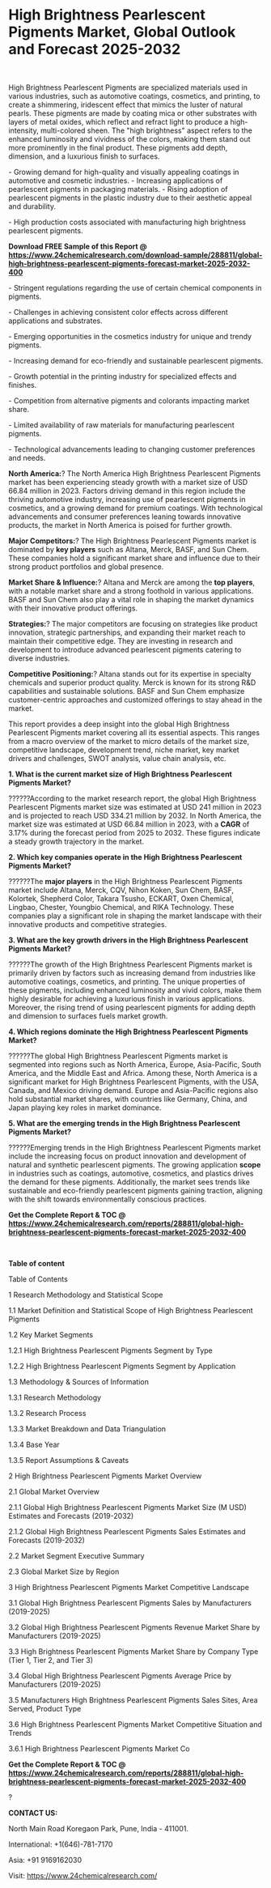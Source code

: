 <h1>High Brightness Pearlescent Pigments Market, Global Outlook and Forecast 2025-2032</h1><br/><p><span style="font-size:14px">High Brightness Pearlescent Pigments are specialized materials used in various industries, such as automotive coatings, cosmetics, and printing, to create a shimmering, iridescent effect that mimics the luster of natural pearls. These pigments are made by coating mica or other substrates with layers of metal oxides, which reflect and refract light to produce a high-intensity, multi-colored sheen. The "high brightness" aspect refers to the enhanced luminosity and vividness of the colors, making them stand out more prominently in the final product. These pigments add depth, dimension, and a luxurious finish to surfaces.</span></p>
 
 
 
 <p><span style="font-size:14px">- Growing demand for high-quality and visually appealing coatings in automotive and cosmetic industries. - Increasing applications of pearlescent pigments in packaging materials. - Rising adoption of pearlescent pigments in the plastic industry due to their aesthetic appeal and durability.</span></p>
 
 
 
 <p><span style="font-size:14px">- High production costs associated with manufacturing high brightness pearlescent pigments.</span></p>
 
 
 
 <div><b>Download FREE Sample of this Report @ <a href="https://www.24chemicalresearch.com/download-sample/288811/global-high-brightness-pearlescent-pigments-forecast-market-2025-2032-400">https://www.24chemicalresearch.com/download-sample/288811/global-high-brightness-pearlescent-pigments-forecast-market-2025-2032-400</a></b></div>
 
 
 
 <p><span style="font-size:14px">- Stringent regulations regarding the use of certain chemical components in pigments.</span></p>
 
 
 
 <p><span style="font-size:14px">- Challenges in achieving consistent color effects across different applications and substrates.</span></p>
 
 
 
 <p><span style="font-size:14px">- Emerging opportunities in the cosmetics industry for unique and trendy pigments.</span></p>
 
 
 
 <p><span style="font-size:14px">- Increasing demand for eco-friendly and sustainable pearlescent pigments.</span></p>
 
 
 
 <p><span style="font-size:14px">- Growth potential in the printing industry for specialized effects and finishes.</span></p>
 
 
 
 <p><span style="font-size:14px">- Competition from alternative pigments and colorants impacting market share.</span></p>
 
 
 
 <p><span style="font-size:14px">- Limited availability of raw materials for manufacturing pearlescent pigments.</span></p>
 
 
 
 <p><span style="font-size:14px">- Technological advancements leading to changing customer preferences and needs.</span></p>
 
 
 
 <p><span style="font-size:14px"><strong>North America:</strong>? The North America High Brightness Pearlescent Pigments market has been experiencing steady growth with a market size of USD 66.84 million in 2023. Factors driving demand in this region include the thriving automotive industry, increasing use of pearlescent pigments in cosmetics, and a growing demand for premium coatings. With technological advancements and consumer preferences leaning towards innovative products, the market in North America is poised for further growth.</span></p>
 
 
 
 <p><span style="font-size:14px"><strong>Major Competitors:</strong>? The High Brightness Pearlescent Pigments market is dominated by <strong>key players</strong> such as Altana, Merck, BASF, and Sun Chem. These companies hold a significant market share and influence due to their strong product portfolios and global presence.</span></p>
 
 
 
 <p><span style="font-size:14px"><strong>Market Share & Influence:</strong>? Altana and Merck are among the <strong>top players</strong>, with a notable market share and a strong foothold in various applications. BASF and Sun Chem also play a vital role in shaping the market dynamics with their innovative product offerings.</span></p>
 
 
 
 <p><span style="font-size:14px"><strong>Strategies:</strong>? The major competitors are focusing on strategies like product innovation, strategic partnerships, and expanding their market reach to maintain their competitive edge. They are investing in research and development to introduce advanced pearlescent pigments catering to diverse industries.</span></p>
 
 
 
 <p><span style="font-size:14px"><strong>Competitive Positioning:</strong>? Altana stands out for its expertise in specialty chemicals and superior product quality. Merck is known for its strong R&D capabilities and sustainable solutions. BASF and Sun Chem emphasize customer-centric approaches and customized offerings to stay ahead in the market.</span></p>
 
 
 
 <p><span style="font-size:14px">This report provides a deep insight into the global High Brightness Pearlescent Pigments market covering all its essential aspects. This ranges from a macro overview of the market to micro details of the market size, competitive landscape, development trend, niche market, key market drivers and challenges, SWOT analysis, value chain analysis, etc.</span></p>
 
 
 
 <p><span style="font-size:14px"><strong>1. What is the current market size of High Brightness Pearlescent Pigments Market?</strong></span></p>
 
 
 
 <p><span style="font-size:14px">??????According to the market research report, the global High Brightness Pearlescent Pigments market size was estimated at USD 241 million in 2023 and is projected to reach USD 334.21 million by 2032. In North America, the market size was estimated at USD 66.84 million in 2023, with a <strong>CAGR</strong> of 3.17% during the forecast period from 2025 to 2032. These figures indicate a steady growth trajectory in the market.</span></p>
 
 
 
 <p><span style="font-size:14px"><strong>2. Which key companies operate in the High Brightness Pearlescent Pigments Market?</strong></span></p>
 
 
 
 <p><span style="font-size:14px">??????The <strong>major players</strong> in the High Brightness Pearlescent Pigments market include Altana, Merck, CQV, Nihon Koken, Sun Chem, BASF, Kolortek, Shepherd Color, Takara Tsusho, ECKART, Oxen Chemical, Lingbao, Chester, Youngbio Chemical, and RIKA Technology. These companies play a significant role in shaping the market landscape with their innovative products and competitive strategies.</span></p>
 
 
 
 <p><span style="font-size:14px"><strong>3. What are the key growth drivers in the High Brightness Pearlescent Pigments Market?</strong></span></p>
 
 
 
 <p><span style="font-size:14px">??????The growth of the High Brightness Pearlescent Pigments market is primarily driven by factors such as increasing demand from industries like automotive coatings, cosmetics, and printing. The unique properties of these pigments, including enhanced luminosity and vivid colors, make them highly desirable for achieving a luxurious finish in various applications. Moreover, the rising trend of using pearlescent pigments for adding depth and dimension to surfaces fuels market growth.</span></p>
 
 
 
 <p><span style="font-size:14px"><strong>4. Which regions dominate the High Brightness Pearlescent Pigments Market?</strong></span></p>
 
 
 
 <p><span style="font-size:14px">??????The global High Brightness Pearlescent Pigments market is segmented into regions such as North America, Europe, Asia-Pacific, South America, and the Middle East and Africa. Among these, North America is a significant market for High Brightness Pearlescent Pigments, with the USA, Canada, and Mexico driving demand. Europe and Asia-Pacific regions also hold substantial market shares, with countries like Germany, China, and Japan playing key roles in market dominance.</span></p>
 
 
 
 <p><span style="font-size:14px"><strong>5. What are the emerging trends in the High Brightness Pearlescent Pigments Market?</strong></span></p>
 
 
 
 <p><span style="font-size:14px">??????Emerging trends in the High Brightness Pearlescent Pigments market include the increasing focus on product innovation and development of natural and synthetic pearlescent pigments. The growing application <strong>scope</strong> in industries such as coatings, automotive, cosmetics, and plastics drives the demand for these pigments. Additionally, the market sees trends like sustainable and eco-friendly pearlescent pigments gaining traction, aligning with the shift towards environmentally conscious practices.</span></p>
 
 
 
 <div><b>Get the Complete Report & TOC @ <a href="https://www.24chemicalresearch.com/reports/288811/global-high-brightness-pearlescent-pigments-forecast-market-2025-2032-400">https://www.24chemicalresearch.com/reports/288811/global-high-brightness-pearlescent-pigments-forecast-market-2025-2032-400</a></b></div>
 
 
 
 <p><br />
 
 <b>Table of content</b></p>
 
 
 
 <p>Table of Contents<br />
 
 1 Research Methodology and Statistical Scope<br />
 
 1.1 Market Definition and Statistical Scope of High Brightness Pearlescent Pigments<br />
 
 1.2 Key Market Segments<br />
 
 1.2.1 High Brightness Pearlescent Pigments Segment by Type<br />
 
 1.2.2 High Brightness Pearlescent Pigments Segment by Application<br />
 
 1.3 Methodology & Sources of Information<br />
 
 1.3.1 Research Methodology<br />
 
 1.3.2 Research Process<br />
 
 1.3.3 Market Breakdown and Data Triangulation<br />
 
 1.3.4 Base Year<br />
 
 1.3.5 Report Assumptions & Caveats<br />
 
 2 High Brightness Pearlescent Pigments Market Overview<br />
 
 2.1 Global Market Overview<br />
 
 2.1.1 Global High Brightness Pearlescent Pigments Market Size (M USD) Estimates and Forecasts (2019-2032)<br />
 
 2.1.2 Global High Brightness Pearlescent Pigments Sales Estimates and Forecasts (2019-2032)<br />
 
 2.2 Market Segment Executive Summary<br />
 
 2.3 Global Market Size by Region<br />
 
 3 High Brightness Pearlescent Pigments Market Competitive Landscape<br />
 
 3.1 Global High Brightness Pearlescent Pigments Sales by Manufacturers (2019-2025)<br />
 
 3.2 Global High Brightness Pearlescent Pigments Revenue Market Share by Manufacturers (2019-2025)<br />
 
 3.3 High Brightness Pearlescent Pigments Market Share by Company Type (Tier 1, Tier 2, and Tier 3)<br />
 
 3.4 Global High Brightness Pearlescent Pigments Average Price by Manufacturers (2019-2025)<br />
 
 3.5 Manufacturers High Brightness Pearlescent Pigments Sales Sites, Area Served, Product Type<br />
 
 3.6 High Brightness Pearlescent Pigments Market Competitive Situation and Trends<br />
 
 3.6.1 High Brightness Pearlescent Pigments Market Co</p>
 
 
 
 <div><b>Get the Complete Report & TOC @ <a href="https://www.24chemicalresearch.com/reports/288811/global-high-brightness-pearlescent-pigments-forecast-market-2025-2032-400">https://www.24chemicalresearch.com/reports/288811/global-high-brightness-pearlescent-pigments-forecast-market-2025-2032-400</a></b></div>
 
 
 
 <p>? </p>
 
 
 
 <p><b>CONTACT US:</b><br />
 
 North Main Road Koregaon Park, Pune, India - 411001.<br />
 
 International: +1(646)-781-7170<br />
 
 Asia: +91 9169162030<br />
 
 Visit: <a href="https://www.24chemicalresearch.com/">https://www.24chemicalresearch.com/</a></p>